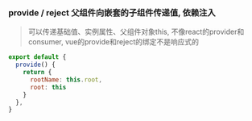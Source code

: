 ### provide / reject  父组件向嵌套的子组件传递值, 依赖注入

> 可以传递基础值、实例属性、父组件对象this, 不像react的provider和consumer, vue的provide和reject的绑定不是响应式的

~~~js
export default {
  provide() {
    return {
      rootName: this.root,
      root: this
    }
  },
}
~~~